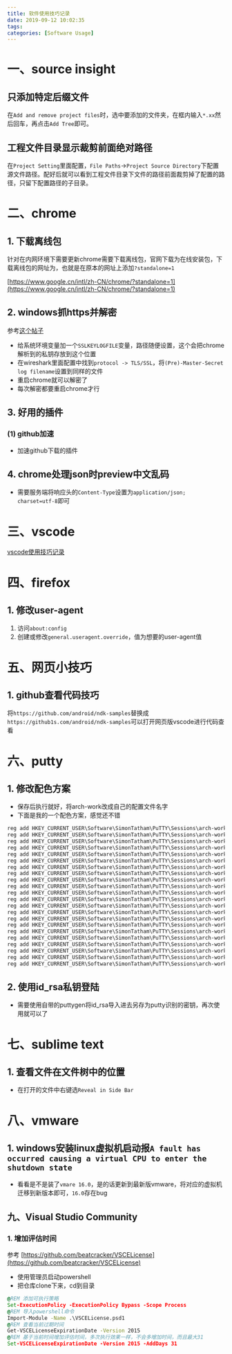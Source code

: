 ```yaml
---
title: 软件使用技巧记录
date: 2019-09-12 10:02:35
tags:
categories: [Software Usage]
---
```


# 一、source insight

## 只添加特定后缀文件

在`Add and remove project files`时，选中要添加的文件夹，在框内输入`*.xx`然后回车，再点击`Add Tree`即可。

## 工程文件目录显示裁剪前面绝对路径

在`Project Setting`里面配置，`File Paths`->`Project Source Directory`下配置源文件路径。配好后就可以看到工程文件目录下文件的路径前面裁剪掉了配置的路径，只留下配置路径的子目录。

# 二、chrome

## 1. 下载离线包

针对在内网环境下需要更新chrome需要下载离线包，官网下载为在线安装包，下载离线包的网址为，也就是在原本的网址上添加`?standalone=1`

[https://www.google.cn/intl/zh-CN/chrome/?standalone=1](https://www.google.cn/intl/zh-CN/chrome/?standalone=1)

## 2. windows抓https并解密

参考[这个帖子](https://www.cnblogs.com/aucy/p/9082429.html)

- 给系统环境变量加一个`SSLKEYLOGFILE`变量，路径随便设置，这个会把chrome解析到的私钥存放到这个位置
- 在wireshark里面配置中找到`protocol -> TLS/SSL`，将`(Pre)-Master-Secret log filename`设置到同样的文件
- 重启chrome就可以解密了
- 每次解密都要重启chrome才行

## 3. 好用的插件

### (1) github加速

- 加速github下载的插件

## 4. chrome处理json时preview中文乱码

- 需要服务端将响应头的`Content-Type`设置为`application/json; charset=utf-8`即可

# 三、vscode

[vscode使用技巧记录](/blogs/2022-02-15-vscode)

# 四、firefox

## 1. 修改user-agent

1. 访问`about:config`
2. 创建或修改`general.useragent.override`，值为想要的user-agent值

# 五、网页小技巧

## 1. github查看代码技巧

将`https://github.com/android/ndk-samples`替换成`https://github1s.com/android/ndk-samples`可以打开网页版vscode进行代码查看

# 六、putty

## 1. 修改配色方案

- 保存后执行就好，将arch-work改成自己的配置文件名字
- 下面是我的一个配色方案，感觉还不错

```bat
reg add HKEY_CURRENT_USER\Software\SimonTatham\PuTTY\Sessions\arch-work /v Colour0 /t REG_SZ /d 58,244,213  /f
reg add HKEY_CURRENT_USER\Software\SimonTatham\PuTTY\Sessions\arch-work /v Colour1 /t REG_SZ /d 255,255,255  /f
reg add HKEY_CURRENT_USER\Software\SimonTatham\PuTTY\Sessions\arch-work /v Colour2 /t REG_SZ /d 0,0,0  /f
reg add HKEY_CURRENT_USER\Software\SimonTatham\PuTTY\Sessions\arch-work /v Colour3 /t REG_SZ /d 85,85,85  /f
reg add HKEY_CURRENT_USER\Software\SimonTatham\PuTTY\Sessions\arch-work /v Colour4 /t REG_SZ /d 0,0,0  /f
reg add HKEY_CURRENT_USER\Software\SimonTatham\PuTTY\Sessions\arch-work /v Colour5 /t REG_SZ /d 0,255,0  /f
reg add HKEY_CURRENT_USER\Software\SimonTatham\PuTTY\Sessions\arch-work /v Colour6 /t REG_SZ /d 68,68,68  /f
reg add HKEY_CURRENT_USER\Software\SimonTatham\PuTTY\Sessions\arch-work /v Colour7 /t REG_SZ /d 119,119,119  /f
reg add HKEY_CURRENT_USER\Software\SimonTatham\PuTTY\Sessions\arch-work /v Colour8 /t REG_SZ /d 255,0,84  /f
reg add HKEY_CURRENT_USER\Software\SimonTatham\PuTTY\Sessions\arch-work /v Colour9 /t REG_SZ /d 214,94,117  /f
reg add HKEY_CURRENT_USER\Software\SimonTatham\PuTTY\Sessions\arch-work /v Colour10 /t REG_SZ /d 177,214,48  /f
reg add HKEY_CURRENT_USER\Software\SimonTatham\PuTTY\Sessions\arch-work /v Colour11 /t REG_SZ /d 85,255,85  /f
reg add HKEY_CURRENT_USER\Software\SimonTatham\PuTTY\Sessions\arch-work /v Colour12 /t REG_SZ /d 240,230,140  /f
reg add HKEY_CURRENT_USER\Software\SimonTatham\PuTTY\Sessions\arch-work /v Colour13 /t REG_SZ /d 255,255,85  /f
reg add HKEY_CURRENT_USER\Software\SimonTatham\PuTTY\Sessions\arch-work /v Colour14 /t REG_SZ /d 182,224,229  /f
reg add HKEY_CURRENT_USER\Software\SimonTatham\PuTTY\Sessions\arch-work /v Colour15 /t REG_SZ /d 159,211,229  /f
reg add HKEY_CURRENT_USER\Software\SimonTatham\PuTTY\Sessions\arch-work /v Colour16 /t REG_SZ /d 255,222,173  /f
reg add HKEY_CURRENT_USER\Software\SimonTatham\PuTTY\Sessions\arch-work /v Colour17 /t REG_SZ /d 255,85,255  /f
reg add HKEY_CURRENT_USER\Software\SimonTatham\PuTTY\Sessions\arch-work /v Colour18 /t REG_SZ /d 103,190,227  /f
reg add HKEY_CURRENT_USER\Software\SimonTatham\PuTTY\Sessions\arch-work /v Colour19 /t REG_SZ /d 255,215,0  /f
reg add HKEY_CURRENT_USER\Software\SimonTatham\PuTTY\Sessions\arch-work /v Colour20 /t REG_SZ /d 237,237,237  /f
reg add HKEY_CURRENT_USER\Software\SimonTatham\PuTTY\Sessions\arch-work /v Colour21 /t REG_SZ /d 255,255,255  /f
```

## 2. 使用id_rsa私钥登陆

- 需要使用自带的puttygen将id_rsa导入进去另存为putty识别的密钥，再次使用就可以了

# 七、sublime text

## 1. 查看文件在文件树中的位置

- 在打开的文件中右键选`Reveal in Side Bar`

# 八、vmware

## 1. windows安装linux虚拟机启动报`A fault has occurred causing a virtual CPU to enter the shutdown state`

- 看看是不是装了`vmare 16.0`，是的话更新到最新版vmware，将对应的虚拟机迁移到新版本即可，`16.0`存在bug

## 九、Visual Studio Community

### 1. 增加评估时间

参考 [https://github.com/beatcracker/VSCELicense](https://github.com/beatcracker/VSCELicense)

- 使用管理员启动powershell
- 把仓库clone下来，cd到目录

```bat
@REM 添加可执行策略
Set-ExecutionPolicy -ExecutionPolicy Bypass -Scope Process
@REM 导入powershell命令
Import-Module -Name .\VSCELicense.psd1
@REM 查看当前过期时间
Get-VSCELicenseExpirationDate -Version 2015
@REM 基于当前时间增加评估时间，多次执行效果一样，不会多增加时间，而且最大31
Set-VSCELicenseExpirationDate -Version 2015 -AddDays 31
```
